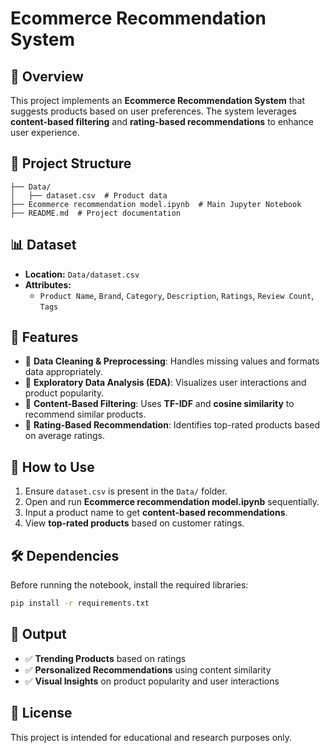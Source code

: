 # Ecommerce Recommendation System

## 📌 Overview
This project implements an **Ecommerce Recommendation System** that suggests products based on user preferences. The system leverages **content-based filtering** and **rating-based recommendations** to enhance user experience.

## 📂 Project Structure
```
├── Data/
│   ├── dataset.csv  # Product data
├── Ecommerce recommendation model.ipynb  # Main Jupyter Notebook
├── README.md  # Project documentation
```

## 📊 Dataset
- **Location:** `Data/dataset.csv`
- **Attributes:**
  - `Product Name`, `Brand`, `Category`, `Description`, `Ratings`, `Review Count`, `Tags`

## 🎯 Features
- 🔹 **Data Cleaning & Preprocessing**: Handles missing values and formats data appropriately.
- 🔹 **Exploratory Data Analysis (EDA)**: Visualizes user interactions and product popularity.
- 🔹 **Content-Based Filtering**: Uses **TF-IDF** and **cosine similarity** to recommend similar products.
- 🔹 **Rating-Based Recommendation**: Identifies top-rated products based on average ratings.

## 🚀 How to Use
1. Ensure `dataset.csv` is present in the `Data/` folder.
2. Open and run **Ecommerce recommendation model.ipynb** sequentially.
3. Input a product name to get **content-based recommendations**.
4. View **top-rated products** based on customer ratings.

## 🛠 Dependencies
Before running the notebook, install the required libraries:
```bash
pip install -r requirements.txt
```

## 📌 Output
- ✅ **Trending Products** based on ratings
- ✅ **Personalized Recommendations** using content similarity
- ✅ **Visual Insights** on product popularity and user interactions

## 📜 License
This project is intended for educational and research purposes only.

